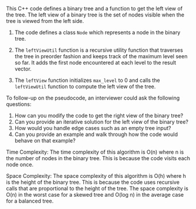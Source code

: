 This C++ code defines a binary tree and a function to get the left view of the tree. The left view of a binary tree is the set of nodes visible when the tree is viewed from the left side.

1. The code defines a class `Node` which represents a node in the binary tree.

2. The `leftViewUtil` function is a recursive utility function that traverses the tree in preorder fashion and keeps track of the maximum level seen so far. It adds the first node encountered at each level to the result vector.

3. The `leftView` function initializes `max_level` to 0 and calls the `leftViewUtil` function to compute the left view of the tree.

To follow-up on the pseudocode, an interviewer could ask the following questions:

1. How can you modify the code to get the right view of the binary tree?
2. Can you provide an iterative solution for the left view of the binary tree?
3. How would you handle edge cases such as an empty tree input?
4. Can you provide an example and walk through how the code would behave on that example?

Time Complexity: 
The time complexity of this algorithm is O(n) where n is the number of nodes in the binary tree. This is because the code visits each node once.

Space Complexity:
The space complexity of this algorithm is O(h) where h is the height of the binary tree. This is because the code uses recursive calls that are proportional to the height of the tree. The space complexity is O(n) in the worst case for a skewed tree and O(log n) in the average case for a balanced tree.